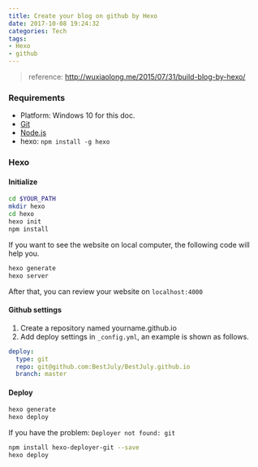 ```yaml
---
title: Create your blog on github by Hexo
date: 2017-10-08 19:24:32
categories: Tech
tags:
- Hexo
- github
---
```

> reference: http://wuxiaolong.me/2015/07/31/build-blog-by-hexo/

### Requirements
* Platform: Windows 10 for this doc.
* [Git](https://git-for-windows.github.io/)
* [Node.js](https://nodejs.org/en/)
* hexo: `npm install -g hexo`

### Hexo
#### Initialize
```bash
cd $YOUR_PATH
mkdir hexo
cd hexo
hexo init
npm install
```
If you want to see the website on local computer, the following code will help you.
```bash
hexo generate
hexo server
```
After that, you can review your website on `localhost:4000`

#### Github settings
1. Create a repository named yourname.github.io
2. Add deploy settings in `_config.yml`, an example is shown as follows.
```yml
deploy:
  type: git
  repo: git@github.com:BestJuly/BestJuly.github.io
  branch: master
```

#### Deploy
```bash
hexo generate
hexo deploy
```
If you have the problem: `Deployer not found: git`
```bash
npm install hexo-deployer-git --save
hexo deploy
```
